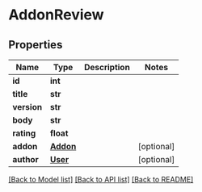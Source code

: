 # AddonReview

## Properties
Name | Type | Description | Notes
------------ | ------------- | ------------- | -------------
**id** | **int** |  | 
**title** | **str** |  | 
**version** | **str** |  | 
**body** | **str** |  | 
**rating** | **float** |  | 
**addon** | [**Addon**](Addon.md) |  | [optional] 
**author** | [**User**](User.md) |  | [optional] 

[[Back to Model list]](../README.md#documentation-for-models) [[Back to API list]](../README.md#documentation-for-api-endpoints) [[Back to README]](../README.md)

